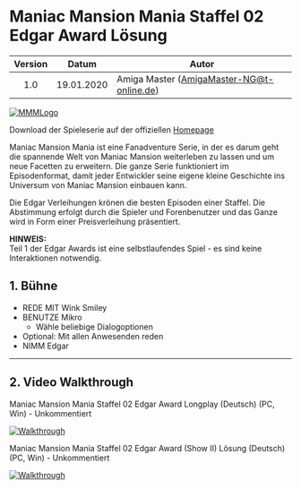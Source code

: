 # Maniac Mansion Mania Staffel 02 Edgar Award Lösung

| Version | Datum      | Autor                                     |
|:-------:|------------|-------------------------------------------|
|  1.0    | 19.01.2020 | Amiga Master (AmigaMaster-NG@t-online.de) |

[![MMMLogo](https://www.maniac-mansion-mania.com/banner/banner.png)](https://www.maniac-mansion-mania.com)

Download der Spieleserie auf der offiziellen [Homepage](https://www.maniac-mansion-mania.com)

Maniac Mansion Mania ist eine Fanadventure Serie, in der es darum geht die spannende Welt von Maniac Mansion weiterleben zu lassen und um neue Facetten zu erweitern. Die ganze Serie funktioniert im Episodenformat, damit jeder Entwickler seine eigene kleine Geschichte ins Universum von Maniac Mansion einbauen kann.

Die Edgar Verleihungen krönen die besten Episoden einer Staffel. Die Abstimmung erfolgt durch die Spieler und Forenbenutzer und das Ganze wird in Form einer Preisverleihung präsentiert.

**HINWEIS:**  
Teil 1 der Edgar Awards ist eine selbstlaufendes Spiel - es sind keine Interaktionen notwendig.

## 1. Bühne

- REDE MIT Wink Smiley
- BENUTZE Mikro
  - Wähle beliebige Dialogoptionen
- Optional: Mit allen Anwesenden reden
- NIMM Edgar

--------------------------------------------------------------------------------

## 2. Video Walkthrough

Maniac Mansion Mania Staffel 02 Edgar Award Longplay (Deutsch) (PC, Win) - Unkommentiert

[![Walkthrough](https://img.youtube.com/vi/UmSeJydWzaI/0.jpg)](https://www.youtube.com/watch?v=UmSeJydWzaI)

Maniac Mansion Mania Staffel 02 Edgar Award (Show II) Lösung (Deutsch) (PC, Win) - Unkommentiert

[![Walkthrough](https://img.youtube.com/vi/znH8FhrRX-o/0.jpg)](https://www.youtube.com/watch?v=znH8FhrRX-o)
